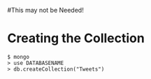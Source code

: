 #This may not be Needed!
# Creating the Collection
```
$ mongo
> use DATABASENAME
> db.createCollection("Tweets")
```

